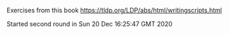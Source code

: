 Exercises from this book
https://tldp.org/LDP/abs/html/writingscripts.html

Started second round in 
Sun 20 Dec 16:25:47 GMT 2020
